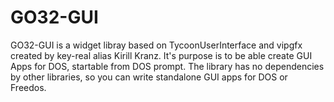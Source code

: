 # GO32-GUI
GO32-GUI is a widget libray based on TycoonUserInterface and vipgfx created by key-real alias Kirill Kranz. It's purpose is to be able create GUI Apps for DOS, startable from DOS prompt. The library has no dependencies by other libraries, so you can write standalone GUI apps for DOS or Freedos.
